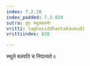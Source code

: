 ```yaml
---
index: 7.2.20
index_padded: 7.2.020
sutra: दृढः स्थूलबलयोः
vritti: laghusiddhantakaumudi
vrittiindex: 828

---
```

स्थूले बलवति च निपात्यते॥